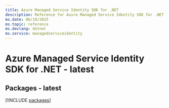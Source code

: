 ```yaml
---
title: Azure Managed Service Identity SDK for .NET
description: Reference for Azure Managed Service Identity SDK for .NET
ms.date: 06/19/2025
ms.topic: reference
ms.devlang: dotnet
ms.service: managedserviceidentity
---
```

# Azure Managed Service Identity SDK for .NET - latest
## Packages - latest
[!INCLUDE [packages](managed-service-identity-index.md)]